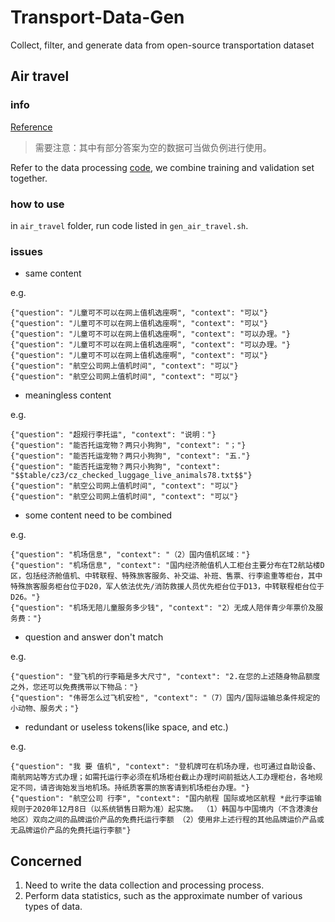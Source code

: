 # Transport-Data-Gen
Collect, filter, and generate data from open-source transportation dataset


## Air travel


### info

[Reference](https://aistudio.baidu.com/datasetdetail/149933)


> 需要注意：其中有部分答案为空的数据可当做负例进行使用。


Refer to the data processing [code](https://aistudio.baidu.com/projectdetail/4388971?channelType=0&channel=0), we combine training and validation set together.

### how to use

in `air_travel` folder, run code listed in `gen_air_travel.sh`.


### issues

- same content

e.g.
```
{"question": "儿童可不可以在网上值机选座啊", "context": "可以"}
{"question": "儿童可不可以在网上值机选座啊", "context": "可以"}
{"question": "儿童可不可以在网上值机选座啊", "context": "可以办理。"}
{"question": "儿童可不可以在网上值机选座啊", "context": "可以办理。"}
{"question": "儿童可不可以在网上值机选座啊", "context": "可以"}
{"question": "航空公司网上值机时间", "context": "可以"}
{"question": "航空公司网上值机时间", "context": "可以"}
```

- meaningless content

e.g.
```
{"question": "超规行李托运", "context": "说明："}
{"question": "能否托运宠物？两只小狗狗", "context": "；"}
{"question": "能否托运宠物？两只小狗狗", "context": "五."}
{"question": "能否托运宠物？两只小狗狗", "context": "$$table/cz3/cz_checked_luggage_live_animals78.txt$$"}
{"question": "航空公司网上值机时间", "context": "可以"}
{"question": "航空公司网上值机时间", "context": "可以"}
```

- some content need to be combined

e.g.
```
{"question": "机场信息", "context": "（2）国内值机区域："}
{"question": "机场信息", "context": "国内经济舱值机人工柜台主要分布在T2航站楼D区，包括经济舱值机、中转联程、特殊旅客服务、补交运、补班、售票、行李逾重等柜台，其中特殊旅客服务柜台位于D20，军人依法优先/消防救援人员优先柜台位于D13，中转联程柜台位于D26。"}
{"question": "机场无陪儿童服务多少钱", "context": "2）无成人陪伴青少年票价及服务费："}
```

- question and answer don't match

e.g.
```
{"question": "登飞机的行李箱是多大尺寸", "context": "2.在您的上述随身物品额度之外，您还可以免费携带以下物品："}
{"question": "伟哥怎么过飞机安检", "context": "（7）国内/国际运输总条件规定的小动物、服务犬；"}
```

- redundant or useless tokens(like space, and etc.)

e.g.
```
{"question": "我 要 值机", "context": "登机牌可在机场办理，也可通过自助设备、南航网站等方式办理；如需托运行李必须在机场柜台截止办理时间前抵达人工办理柜台，各地规定不同，请咨询始发当地机场。持纸质客票的旅客请到机场柜台办理。"}
{"question": "航空公司 行李", "context": "国内航程 国际或地区航程 *此行李运输规则于2020年12月8日（以系统销售日期为准）起实施。 （1）韩国与中国境内（不含港澳台地区）双向之间的品牌运价产品的免费托运行李额 （2）使用非上述行程的其他品牌运价产品或无品牌运价产品的免费托运行李额"}
```


## Concerned

1. Need to write the data collection and processing process.
2. Perform data statistics, such as the approximate number of various types of data.